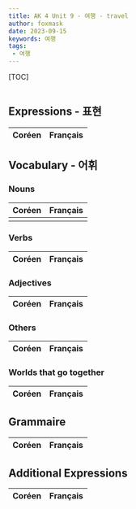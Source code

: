 ```yaml
---
title: AK 4 Unit 9 - 여행 - travel
author: foxmask
date: 2023-09-15
keywords: 여행 
tags: 
 - 여행
---
```


[TOC]
```toc
```

## Expressions - 표현

| Coréen                          | Français |
| ------------------------------- | -------- |


## Vocabulary - 어휘

### Nouns

| Coréen | Français               |
| ------ | ---------------------- |
|        |                        |

### Verbs

| Coréen | Français                    |
| ------ | --------------------------- |


### Adjectives

| Coréen | Français|
|--------|-------- |

### Others

| Coréen | Français|
|--------|-------- |


### Worlds that go together

| Coréen | Français|
|--------|-------- |


## Grammaire

| Coréen       | Français                  |
| ------------ | ------------------------- |

## Additional Expressions

| Coréen                        | Français |
| ----------------------------- | -------- |



